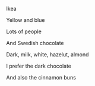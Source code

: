 Ikea

Yellow and blue

Lots of people

And Swedish chocolate

Dark, milk, white, hazelut, almond

I prefer the dark chocolate

And also the cinnamon buns
